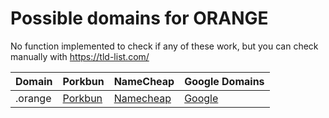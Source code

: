# Possible domains for ORANGE

No function implemented to check if any of these work, but you can check manually with https://tld-list.com/

| Domain | Porkbun | NameCheap | Google Domains |
|---|---|---|---|
| .orange | [Porkbun](https://porkbun.com/checkout/search?prb=e814663da1&tlds=&idnLanguage=&search=search&q=.orange) | [Namecheap](https://www.namecheap.com/domains/registration/results/?domain=.orange) | [Google](https://domains.google.com/registrar/search?searchTerm=.orange) |
